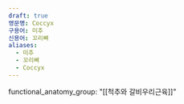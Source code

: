 ```yaml
---
draft: true
영문명: Coccyx
구용어: 미추
신용어: 꼬리뼈
aliases:
  - 미추
  - 꼬리뼈
  - Coccyx
---
```


functional_anatomy_group: "[[척추와 갈비우리근육]]"
